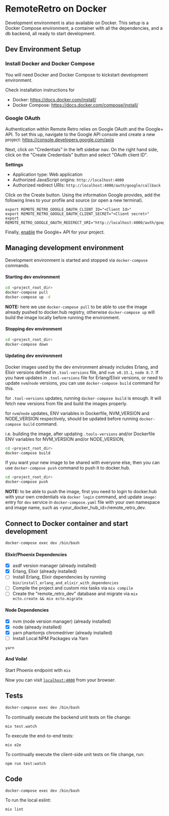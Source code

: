 # RemoteRetro on Docker

Development environment is also available on Docker. This setup is a Docker Compose environment, a container with all the dependencies, and a db backend, all ready to start development.

## Dev Environment Setup

### Install Docker and Docker Compose
You will need Docker and Docker Compose to kickstart development environment.

Check installation instructions for
- Docker: https://docs.docker.com/install/
- Docker Compose: https://docs.docker.com/compose/install/

### Google OAuth

Authentication within Remote Retro relies on Google OAuth and the Google+ API.  To set this up, navigate to the Google API console and create a new project: https://console.developers.google.com/apis

Next, click on "Credentials" in the left sidebar nav. On the right hand side, click on the "Create Credentials" button and select "OAuth client ID".

**Settings**
- Application type: Web application
- Authorized JavaScript origins: `http://localhost:4000`
- Authorized redirect URIs: `http://localhost:4000/auth/google/callback`

Click on the Create button. Using the information Google provides, add the following lines to your profile and source (or open a new terminal).
```
export REMOTE_RETRO_GOOGLE_OAUTH_CLIENT_ID="<Client Id>"
export REMOTE_RETRO_GOOGLE_OAUTH_CLIENT_SECRET="<Client secret>"
export REMOTE_RETRO_GOOGLE_OAUTH_REDIRECT_URI="http://localhost:4000/auth/google/callback"
```

Finally, [enable](https://console.developers.google.com/apis/api/plus.googleapis.com/overview) the Google+ API for your project.

## Managing development environment

Development environment is started and stopped via `docker-compose` commands.

#### Starting dev environment

```sh
cd <project_root_dir>
docker-compose pull
docker-compose up -d
```

__NOTE:__ here we use `docker-compose pull` to be able to use the image already pushed to docker.hub registry, otherwise `docker-compose up` will build the image locally before running the environment.

#### Stopping dev environment

```sh
cd <project_root_dir>
docker-compose down
```

#### Updating dev environment

Docker images used by the dev environment already includes Erlang, and Elixir versions defined in `.tool-versions` file, and `nvm v0.33.1`, `node 8.7`. If you have updates in `.tool-versions` file for Erlang/Elixir versions, or need to update `nvm`/`node` versions, you can use `docker-compose build` command for this.

for `.tool-versions` updates, running `docker-compose build` is enough. It will fetch new versions from file and build the images properly.

for `nvm`/`node` updates, ENV variables in Dockerfile, NVM_VERSION and NODE_VERSION respectively, should be updated before running `docker-compose build` command.

i.e. building the image, after updating `.tools-versions` and/or Dockerfile ENV variables for NVM_VERSION and/or NODE_VERSION,

```sh
cd <project_root_dir>
docker-compose build
```

If you want your new image to be shared with everyone else, then you can use `docker-compose push` command to push it to docker.hub.

```sh
cd <project_root_dir>
docker-compose push
```

__NOTE:__ to be able to push the image, first you need to login to docker.hub with your own credentials via `docker login` command, and update `image: ` entry for `dev` service in `docker-compose.yaml` file with your own namespace and image name, such as <your_docker_hub_id>/remote_retro_dev.

## Connect to Docker container and start development

```sh
docker-compose exec dev /bin/bash
```

#### Elixir/Phoenix Dependencies
  - [x] asdf version manager (already installed)
  - [x] Erlang, Elixir (already installed)
  - [ ] Install Erlang, Elixir dependencies by running `bin/install_erlang_and_elixir_with_dependencies`
  - [ ] Compile the project and custom mix tasks via `mix compile`
  - [ ] Create the "remote_retro_dev" database and migrate via `mix ecto.create && mix ecto.migrate`

#### Node Dependencies
- [x] nvm (node version manager) (already installed)
- [x] node (already installed)
- [x] yarn phantomjs chromedriver (already installed)
- [ ] Install Local NPM Packages via Yarn
```
yarn
```

#### And Voila!

Start Phoenix endpoint with `mix`

Now you can visit [`localhost:4000`](http://localhost:4000) from your browser.

## Tests

```sh
docker-compose exec dev /bin/bash
```

To continually execute the backend unit tests on file change:

```
mix test.watch
```

To execute the end-to-end tests:

```
mix e2e
```

To continually execute the client-side unit tests on file change, run:

```
npm run test:watch
```

## Code

```sh
docker-compose exec dev /bin/bash
```

To run the local eslint:

```
mix lint
```
